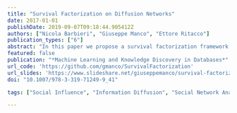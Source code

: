 ```yaml
---
title: "Survival Factorization on Diffusion Networks"
date: 2017-01-01
publishDate: 2019-09-07T09:18:44.905412Z
authors: ["Nicola Barbieri", "Giuseppe Manco", "Ettore Ritacco"]
publication_types: ["6"]
abstract: "In this paper we propose a survival factorization framework that models information cascades by tying together social influence pat- terns, topical structure and temporal dynamics. This is achieved through the introduction of a latent space which encodes: (a) the relevance of a information cascade on a topic; (b) the topical authoritativeness and the susceptibility of each individual involved in the information cascade, and (c) temporal topical patterns. By exploiting the cumulative properties of the survival function and of the likelihood of the model on a given adoption log, which records the observed activation times of users and side-information for each cascade, we show that the inference phase is linear in the number of users and in the number of adoptions. The evaluation on both synthetic and real-world data shows the effectiveness of the model in detecting the interplay between topics and social influence patterns, which ultimately provides high accuracy in predicting users activation times."
featured: false
publication: "*Machine Learning and Knowledge Discovery in Databases*"
url_code: 'https://github.com/gmanco/SurvivalFactorization'
url_slides: 'https://www.slideshare.net/giuseppemanco/survival-factorization-on-diffusion-networks'
doi: "10.1007/978-3-319-71249-9_41"

tags: ["Social Influence", "Information Diffusion", "Social Network Analysis", "Community Detection", "Temporal Point Processes", "Embedding", "Generative Models"]

---
```


